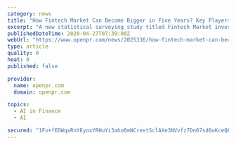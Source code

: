 ```yaml
---
category: news
title: "How Fintech Market Can Become Bigger in Five Years? Key Players Robinhood, Paytm, Kabbage, Atom Bank, Onfido, Uipath"
excerpt: "A new statistical surveying study titled Fintech Market investigates a few critical features identified with Fintech Market covering industry condition division examination and focused scene Down to earth ideas of the market are referenced in a straightforward and unassuming way"
publishedDateTime: 2020-04-27T07:39:00Z
webUrl: "https://www.openpr.com/news/2025336/how-fintech-market-can-become-bigger-in-five-years-key-players"
type: article
quality: 0
heat: 0
published: false

provider:
  name: openpr.com
  domain: openpr.com

topics:
  - AI in Finance
  - AI

secured: "1Fv+fEDWqxRnYEyoxYRHuYi3aho6mNCrextSclAXe3NVvfz7Dn07sd6oKceQEisxBLR/pN81oP5KjtZFTxpLuOwcGS6VaGgZn+La0rmzYsHYdqJkH6oawMK+VorUrNtiJVjRSkjCfAqKovV5DZ7wwAC/HUkiRPUSrgDtYv73s8nR76kcjKdbfdT7a3Hp2ktYHjdBqTyPShDLpr6uMt9Nb9xt4kCHL01QofPZ45hRo4VKAI/n02KMlemPgza6PknV8KfY3TgTyADKBEsCv4uQj8Znzv6gQ8WLNPDUJRg1jgjq7VAnuzKwf7gi+wN78/146BQKUkeEdTNCL8I9dT7WXEslnCqxtpJAfIw+hh+1VDlpaZiT5LqGrUxmAjrEAMQ110i7rax5wF6db7zYBJnTtlAAA9qTOcC0KLubCfs5Q0XmUYMDvCJwmQwrB3xqXYlkSDtnh03QeMrS+O4F4/3NxQ6yLK0jl8tFfdDx9QXsGE8=;CqeI2mvpGuKvINm0jkIn9w=="
---
```


